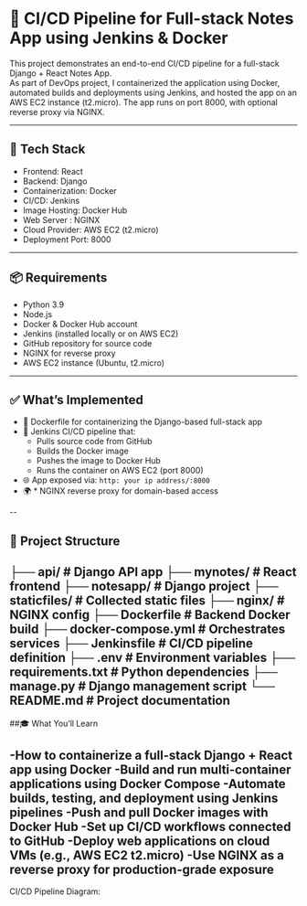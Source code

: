 # 🚀 CI/CD Pipeline for Full-stack Notes App using Jenkins & Docker

This project demonstrates an end-to-end CI/CD pipeline for a full-stack Django + React Notes App.  
As part of  DevOps project, I containerized the application using Docker, automated builds and deployments using Jenkins, and hosted the app on an AWS EC2 instance (t2.micro).
The app runs on port 8000, with optional reverse proxy via NGINX.

---

## 🧰 Tech Stack

- Frontend: React  
- Backend: Django  
- Containerization: Docker  
- CI/CD: Jenkins  
- Image Hosting: Docker Hub  
- Web Server : NGINX  
- Cloud Provider: AWS EC2 (t2.micro)  
- Deployment Port: 8000  

---

## 📦 Requirements

- Python 3.9  
- Node.js  
- Docker & Docker Hub account  
- Jenkins (installed locally or on AWS EC2)  
- GitHub repository for source code  
-  NGINX for reverse proxy  
- AWS EC2 instance (Ubuntu, t2.micro)  

---

## ✅ What’s Implemented

- 🐳 Dockerfile for containerizing the Django-based full-stack app  
- 🔄 Jenkins CI/CD pipeline that:  
  - Pulls source code from GitHub  
  - Builds the Docker image  
  - Pushes the image to Docker Hub  
  - Runs the container on AWS EC2 (port 8000)  
- 🌐 App exposed via: `http: your ip address/:8000`  
- 🌍 * NGINX reverse proxy for domain-based access  

--

## 📂 Project Structure
├── api/                                     # Django API app
├── mynotes/                                 # React frontend
├── notesapp/                                # Django project
├── staticfiles/                             # Collected static files
├── nginx/                                   # NGINX config
├── Dockerfile                               # Backend Docker build
├── docker-compose.yml                       # Orchestrates services
├── Jenkinsfile                              # CI/CD pipeline definition
├── .env                                     # Environment variables
├── requirements.txt                         # Python dependencies
├── manage.py                                # Django management script
└── README.md                                # Project documentation
--
##🎓 What You’ll Learn

-How to containerize a full-stack Django + React app using Docker
-Build and run multi-container applications using Docker Compose
-Automate builds, testing, and deployment using Jenkins pipelines
-Push and pull Docker images with Docker Hub
-Set up CI/CD workflows connected to GitHub
-Deploy web applications on cloud VMs (e.g., AWS EC2 t2.micro)
-Use NGINX as a reverse proxy for production-grade exposure
---

CI/CD Pipeline Diagram:

